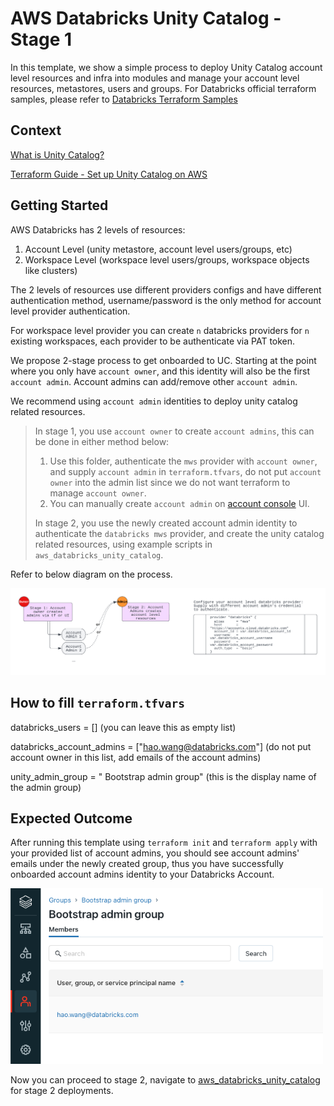 AWS Databricks Unity Catalog - Stage 1
=========================

In this template, we show a simple process to deploy Unity Catalog account level resources and infra into modules and manage your account level resources, metastores, users and groups. For Databricks official terraform samples, please refer to [Databricks Terraform Samples](
https://github.com/databricks/unity-catalog-setup)

## Context

[What is Unity Catalog?](https://docs.databricks.com/data-governance/unity-catalog/index.html)

[Terraform Guide - Set up Unity Catalog on AWS](https://registry.terraform.io/providers/databricks/databricks/latest/docs/guides/unity-catalog)

## Getting Started

AWS Databricks has 2 levels of resources:
1. Account Level (unity metastore, account level users/groups, etc)
2. Workspace Level (workspace level users/groups, workspace objects like clusters)

The 2 levels of resources use different providers configs and have different authentication method, username/password is the only method for account level provider authentication. 

For workspace level provider you can create `n` databricks providers for `n` existing workspaces, each provider to be authenticate via PAT token.

We propose 2-stage process to get onboarded to UC. Starting at the point where you only have `account owner`, and this identity will also be the first `account admin`. Account admins can add/remove other `account admin`.

We recommend using `account admin` identities to deploy unity catalog related resources.

> In stage 1, you use `account owner` to create `account admins`, this can be done in either method below:
> 1. Use this folder, authenticate the `mws` provider with `account owner`, and supply `account admin` in `terraform.tfvars`, do not put `account owner` into the admin list since we do not want terraform to manage `account owner`.
> 2. You can manually create `account admin` on [account console](accounts.cloud.databricks.com) UI. 
>
> In stage 2, you use the newly created account admin identity to authenticate the `databricks mws` provider, and create the unity catalog related resources, using example scripts in `aws_databricks_unity_catalog`.

Refer to below diagram on the process.

<img src="../../../images/uc_tf_onboarding.png" width="1000">

## How to fill `terraform.tfvars`

databricks_users          = [] (you can leave this as empty list)

databricks_account_admins = ["hao.wang@databricks.com"] (do not put account owner in this list, add emails of the account admins)

unity_admin_group         = " Bootstrap admin group" (this is the display name of the admin group)

## Expected Outcome

After running this template using `terraform init` and `terraform apply` with your provided list of account admins, you should see account admins' emails under the newly created group, thus you have successfully onboarded account admins identity to your Databricks Account. 

<img src="../../../images/uc_tf_account_admin.png" width="500">

Now you can proceed to stage 2, navigate to [aws_databricks_unity_catalog](https://github.com/hwang-db/tf_aws_deployment/tree/main/aws_databricks_unity_catalog) for stage 2 deployments.
